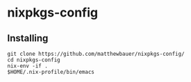 # nixpkgs-config

## Installing
```
git clone https://github.com/matthewbauer/nixpkgs-config/
cd nixpkgs-config
nix-env -if .
$HOME/.nix-profile/bin/emacs
```
